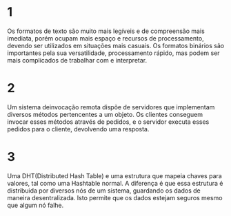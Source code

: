# 1

Os formatos de texto são muito mais legíveis e de compreensão mais imediata, porém ocupam mais espaço e recursos de processamento, devendo ser utilizados em situações mais casuais. Os formatos binários são importantes pela sua versatilidade, processamento rápido, mas podem ser mais complicados de trabalhar com e interpretar.

# 2

Um sistema deinvocação remota dispõe de servidores que implementam diversos métodos pertencentes a um objeto. Os clientes conseguem invocar esses métodos através de pedidos, e o servidor executa esses pedidos para o cliente, devolvendo uma resposta.

# 3

Uma DHT(Distributed Hash Table) e uma estrutura que mapeia chaves para valores, tal como uma Hashtable normal. A diferença é que essa estrutura é distribuida por diversos nós de um sistema, guardando os dados de maneira desentralizada. Isto permite que os dados estejam seguros mesmo que algum nó falhe.